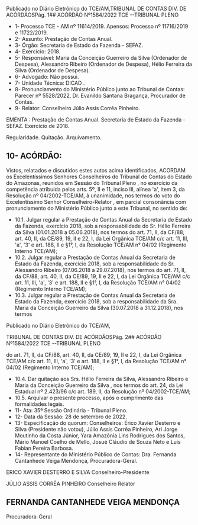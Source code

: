 Publicado  no  Diário  Eletrônico do TCE/AM,TRIBUNAL DE CONTAS DIV. DE ACÓRDÃOSPág. 1## ACÓRDÃO Nº1584/2022  TCE --TRIBUNAL PLENO

- 1- Processo TCE - AM nº 11614/2019. Apensos: Processo nº 11716/2019 e 11722/2019.
- 2- Assunto: Prestação de Contas Anual.
- 3- Órgão: Secretaria de Estado da Fazenda - SEFAZ.
- 4- Exercício: 2018.
- 5- Responsável: Maria  da  Conceição  Guerreiro  da  Silva  (Ordenador  de  Despesa), Alessandro  Ribeiro  (Ordenador  de  Despesa),  Hélio  Ferreira  da  Silva  (Ordenador  de Despesa).
- 6- Advogado: Não possui.
- 7- Unidade Técnica: DICAD .
- 8- Pronunciamento  do  Ministério  Público  junto  ao  Tribunal  de  Contas: Parecer  nº 5528/2022, Dr. Evanildo Santana Bragança, Procurador de Contas.
- 9- Relator: Conselheiro Júlio Assis Corrêa Pinheiro.

EMENTA : Prestação  de  Contas  Anual.  Secretaria de Estado da Fazenda - SEFAZ. Exercício de 2018.

Regularidade. Quitação. Arquivamento.

## 10-  ACÓRDÃO:

Vistos, relatados e discutidos estes autos acima identificados, ACORDAM os Excelentíssimos Senhores Conselheiros do Tribunal de Contas do Estado do Amazonas, reunidos em Sessão do Tribunal Pleno , no exercício da competência atribuída pelos arts. 5º, II e 11, inciso III, alínea 'a', item 3, da Resolução  nº 04/2002-TCE/AM, à unanimidade, nos  termos  do  voto  do  Excelentíssimo  Senhor  Conselheiro-Relator ,  em parcial consonância com pronunciamento do Ministério Público junto a este Tribunal, no sentido de:

- 10.1. Julgar regular a  Prestação de Contas Anual da Secretaria de Estado da  Fazenda,  exercício  2018,  sob  a  responsabilidade  do Sr. Hélio Ferreira da Silva (01.01.2018 a 05.06.2018), nos termos do art. 71, II, da CF/88, art. 40, II, da CE/89, 19, II e 22, I, da Lei Orgânica TCE/AM c/c art. 11, III, 'a', '3' e art. 188, II e §1°, I, da Resolução TCE/AM n° 04/02 (Regimento Interno TCE/AM);
- 10.2. Julgar regular a  Prestação de Contas Anual da Secretaria de Estado da Fazenda, exercício 2018, sob a responsabilidade do Sr. Alessandro Ribeiro (07.06.2018 a 29.07.2018), nos termos do art. 71, II, da CF/88, art. 40, II, da CE/89, 19, II e 22, I, da Lei Orgânica TCE/AM c/c art. 11, III, 'a',  '3'  e  art.  188,  II  e  §1°,  I,  da  Resolução  TCE/AM  n°  04/02 (Regimento Interno TCE/AM);
- 10.3. Julgar regular a  Prestação de Contas Anual da Secretaria de Estado da Fazenda, exercício 2018, sob a responsabilidade da Sra. Maria da Conceição Guerreiro da Silva (30.07.2018 a 31.12.2018), nos termos

Publicado  no  Diário  Eletrônico do TCE/AM,

TRIBUNAL DE CONTAS DIV. DE ACÓRDÃOSPág. 2## ACÓRDÃO Nº1584/2022  TCE --TRIBUNAL PLENO

do  art.  71,  II,  da  CF/88,  art.  40,  II,  da  CE/89,  19,  II  e  22,  I,  da  Lei Orgânica  TCE/AM  c/c  art.  11,  III,  'a',  '3'  e  art.  188,  II  e  §1°,  I,  da Resolução TCE/AM n° 04/02 (Regimento Interno TCE/AM);

- 10.4. Dar quitação aos Srs. Hélio Ferreira da Silva, Alessandro Ribeiro e Maria da Conceição Guerreiro da Silva , nos termos do art. 24, da Lei Estadual nº 2.423/96 c/c art. 189, II, da Resolução nº 04/2002-TCE/AM;
- 10.5. Arquivar o  presente  processo,  após  o  cumprimento  das  formalidades legais.
- 11-  Ata: 35ª Sessão Ordinária - Tribunal Pleno.
- 12-  Data da Sessão: 28 de setembro de 2022.
- 13-  Especificação do quorum: Conselheiros: Érico Xavier Desterro e Silva (Presidente não  votou),  Júlio  Assis  Corrêa  Pinheiro,  Ari  Jorge  Moutinho  da  Costa  Júnior,  Yara Amazônia Lins Rodrigues dos Santos, Mário Manoel Coelho de Mello, Josué Cláudio de Souza Neto e Luis Fabian Pereira Barbosa.
- 14-  Representante do Ministério Público de Contas: Dra. Fernanda Cantanhede Veiga Mendonça, Procuradora-Geral.

ÉRICO XAVIER DESTERRO E SILVA Conselheiro-Presidente

JÚLIO ASSIS CORRÊA PINHEIRO Conselheiro Relator

## FERNANDA CANTANHEDE VEIGA MENDONÇA

Procuradora-Geral